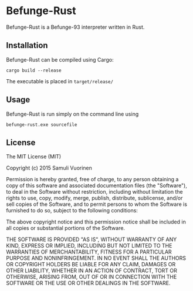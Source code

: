 # Befunge-Rust

Befunge-Rust is a Befunge-93 interpreter written in Rust.

## Installation

Befunge-Rust can be compiled using Cargo:

```
cargo build --release
```

The executable is placed in `target/release/`

## Usage

Befunge-Rust is run simply on the command line using

```
befunge-rust.exe sourcefile
```

## License

The MIT License (MIT)

Copyright (c) 2015 Samuli Vuorinen

Permission is hereby granted, free of charge, to any person obtaining a copy
of this software and associated documentation files (the "Software"), to deal
in the Software without restriction, including without limitation the rights
to use, copy, modify, merge, publish, distribute, sublicense, and/or sell
copies of the Software, and to permit persons to whom the Software is
furnished to do so, subject to the following conditions:

The above copyright notice and this permission notice shall be included in
all copies or substantial portions of the Software.

THE SOFTWARE IS PROVIDED "AS IS", WITHOUT WARRANTY OF ANY KIND, EXPRESS OR
IMPLIED, INCLUDING BUT NOT LIMITED TO THE WARRANTIES OF MERCHANTABILITY,
FITNESS FOR A PARTICULAR PURPOSE AND NONINFRINGEMENT. IN NO EVENT SHALL THE
AUTHORS OR COPYRIGHT HOLDERS BE LIABLE FOR ANY CLAIM, DAMAGES OR OTHER
LIABILITY, WHETHER IN AN ACTION OF CONTRACT, TORT OR OTHERWISE, ARISING FROM,
OUT OF OR IN CONNECTION WITH THE SOFTWARE OR THE USE OR OTHER DEALINGS IN
THE SOFTWARE.